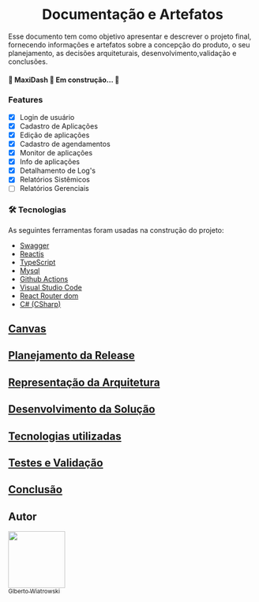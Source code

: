 <h1 align="center"> Documentação e Artefatos </h1>

Esse documento tem como objetivo apresentar e descrever o projeto final, fornecendo informações e artefatos sobre a concepção do produto, o seu planejamento, as decisões arquiteturais, desenvolvimento,validação e conclusões.

<h4 align="left"> 
	🚧  MaxiDash 🚀 Em construção...  🚧
</h4>

### Features

- [x] Login de usuário
- [x] Cadastro de Aplicações
- [x] Edição de aplicações
- [x] Cadastro de agendamentos
- [x] Monitor de aplicações
- [x] Info de aplicações
- [x] Detalhamento de Log's
- [x] Relatórios Sistêmicos
- [ ] Relatórios Gerenciais

### 🛠 Tecnologias

As seguintes ferramentas foram usadas na construção do projeto:

- [Swagger](https://swagger.io/)
- [Reactjs](https://reactjs.org/)
- [TypeScript](https://www.typescriptlang.org/)
- [Mysql](https://dev.mysql.com/doc/)
- [Github Actions](https://github.com/features/actions) 
- [Visual Studio Code](https://code.visualstudio.com/) 
- [React Router dom](https://www.w3schools.com/react/react_router.asp) 
- [C# (CSharp)](https://docs.microsoft.com/pt-br/dotnet/csharp/) 

## [Canvas](#Canvas)
## [Planejamento da Release](#Planejamento-da-Release)
## [Representação da Arquitetura](#Representação-da-Arquitetura)
## [Desenvolvimento da Solução](#Desenvolvimento-da-Solução)
## [Tecnologias utilizadas](#tecnologias-utilizadas)
## [Testes e Validação](#Testes-e-Validação)
## [Conclusão](#conclusão)

## Autor

[<img src="https://avatars.githubusercontent.com/u/18116192?s=40&v=4" width=115><br><sub>Glberto Wiatrowski</sub>](https://github.com/betowiatrowski)  
